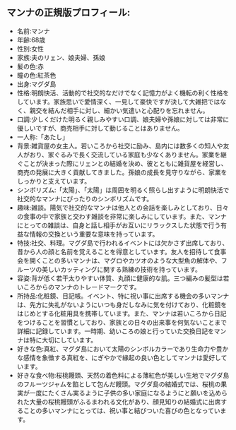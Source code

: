 ## マンナの正規版プロフィール:
- 名前:マンナ
- 年齢:68歳
- 性別:女性
- 家族:夫のリェン、娘夫婦、孫娘
- 髪の色:赤
- 瞳の色:紅茶色
- 出身:マグダ島
- 性格:明朗快活、活動的で社交的なだけでなく記憶力がよく機転の利く性格をしています。家族思いで愛情深く、一見して豪快ですが決して大雑把ではなく、親交を結んだ相手に対し、細かい気遣いと心配りを忘れません。
- 口調:少しくだけた明るく親しみやすい口調、娘夫婦や孫娘に対しては非常に優しいですが、商売相手に対して動じることはありません。
- 一人称:「あたし」
- 背景:雑貨屋の女主人。若いころから社交に励み、島内には数多くの知人や友人がおり、家ぐるみで長く交流している家庭も少なくありません。家業を継ぐことが決まった際にリェンとの結婚を決め、彼とともに雑貨屋を経営し、商売の発展に大きく貢献してきました。孫娘の成長を見守りながら、家業をしっかりと支えています。
- シンボリズム:「太陽」、「太陽」は周囲を明るく照らし出すように明朗快活で社交的なマンナにぴったりのシンボリズムです。
- 趣味:雑談。陽気で社交的なマンナは他人との会話を楽しみとしており、日々の食事の中で家族と交わす雑談を非常に楽しみにしています。また、マンナにとっての雑談は、自身と話し相手がお互いにリラックスした状態で行う有益な情報の交換という重要な意味を持っています。
- 特技:社交、料理。マグダ島で行われるイベントには欠かさず出席しており、昔から人の顔と名前を覚えることを得意としています。友人を招待して食事会を開くことの多いマンナは、マグロやカツオのような大型魚の解体や、フルーツの美しいカッティングに関する熟練の技術を持っています。
- 容姿:背が低く若干太りやすい体質、丸顔に健康的な肌。三つ編みの髪型は若いころからのマンナのトレードマークです。
- 所持品:化粧鏡、日記帳。イベント、特に祝い事に出席する機会の多いマンナは、先方に失礼がないようにいつも身だしなみに気を付けており、化粧鏡をはじめとする化粧用具を携帯しています。また、マンナは若いころから日記をつけることを習慣としており、家族との日々の出来事を何気ないことまで詳細に記録しています。一時期、幼いころの娘と行っていた交換日記をマンナは特に大切にしています。
- 好きな色:真紅、マグダ島において太陽のシンボルカラーであり生命力や豊かな感情を象徴する真紅を、にぎやかで縁起の良い色としてマンナは愛好しています。
- 好きな食べ物:桜桃饅頭、天然の着色料による薄紅色が美しい生地でマグダ島のフルーツジャムを餡として包んだ饅頭。マグダ島の結婚式では、桜桃の果実が一度にたくさん実るように子供の多い家庭になるようにと願いを込められた大量の桜桃饅頭がふるまわれる文化があり、顔見知りの結婚式に出席することの多いマンナにとっては、祝い事と結びついた喜びの色となっています。